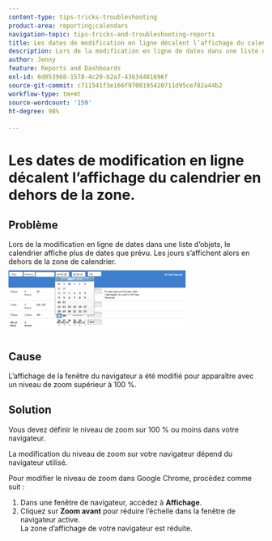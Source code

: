 ```yaml
---
content-type: tips-tricks-troubleshooting
product-area: reporting;calendars
navigation-topic: tips-tricks-and-troubleshooting-reports
title: Les dates de modification en ligne décalent l’affichage du calendrier en dehors de la zone.
description: Lors de la modification en ligne de dates dans une liste d’objets, le calendrier affiche plus de dates que prévu. Les jours s’affichent alors en dehors de la zone de calendrier.
author: Jenny
feature: Reports and Dashboards
exl-id: 6d053968-1578-4c20-b2a7-43634481696f
source-git-commit: c711541f3e166f9700195420711d95ce782a44b2
workflow-type: tm+mt
source-wordcount: '159'
ht-degree: 98%

---
```


# Les dates de modification en ligne décalent l’affichage du calendrier en dehors de la zone.

## Problème

Lors de la modification en ligne de dates dans une liste d’objets, le calendrier affiche plus de dates que prévu. Les jours s’affichent alors en dehors de la zone de calendrier.\
![Mode Calendrier](assets/calendar-view-350x134.png)

## Cause

L’affichage de la fenêtre du navigateur a été modifié pour apparaître avec un niveau de zoom supérieur à 100 %.

## Solution

Vous devez définir le niveau de zoom sur 100 % ou moins dans votre navigateur.

La modification du niveau de zoom sur votre navigateur dépend du navigateur utilisé.

Pour modifier le niveau de zoom dans Google Chrome, procédez comme suit :

1. Dans une fenêtre de navigateur, accédez à **Affichage**.
1. Cliquez sur **Zoom avant** pour réduire l’échelle dans la fenêtre de navigateur active.\
   La zone d’affichage de votre navigateur est réduite.
